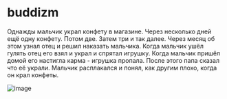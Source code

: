 # buddizm

Однажды мальчик украл конфету в магазине. Через несколько дней ещё одну конфету. Потом две. Затем три и так далее. Через месяц об этом узнал отец и решил наказать мальчика. Когда мальчик ушёл гулять отец его взял и украл и спрятал игрушку. Когда мальчик пришёл домой его настигла карма - игрушка пропала. После этого папа сказал что её украли. Мальчик расплакался и понял, как другим плохо, когда он крал конфеты.

![image](https://github.com/user-attachments/assets/075029ae-6aad-4cd1-95c2-4d8b4eb7643b)

